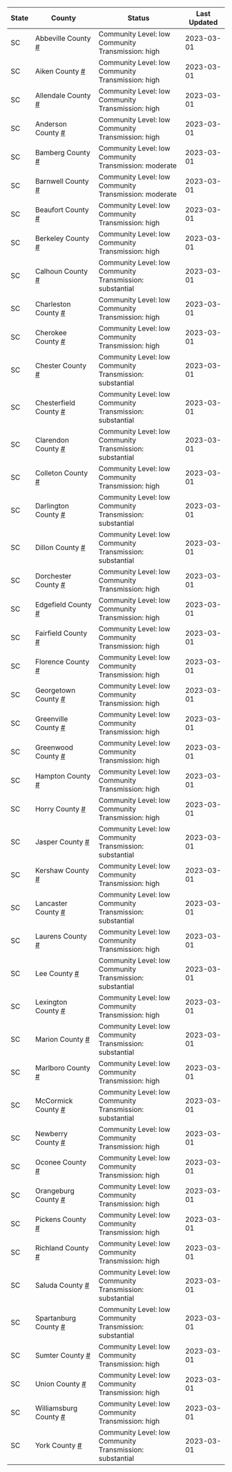 State | County | Status | Last Updated
--- | --- | --- | --- 
SC | Abbeville County <a href="#abbeville_county">#</a> | <a name="abbeville_county"></a>Community Level: low<br/>Community Transmission: high | 2023-03-01
SC | Aiken County <a href="#aiken_county">#</a> | <a name="aiken_county"></a>Community Level: low<br/>Community Transmission: high | 2023-03-01
SC | Allendale County <a href="#allendale_county">#</a> | <a name="allendale_county"></a>Community Level: low<br/>Community Transmission: high | 2023-03-01
SC | Anderson County <a href="#anderson_county">#</a> | <a name="anderson_county"></a>Community Level: low<br/>Community Transmission: high | 2023-03-01
SC | Bamberg County <a href="#bamberg_county">#</a> | <a name="bamberg_county"></a>Community Level: low<br/>Community Transmission: moderate | 2023-03-01
SC | Barnwell County <a href="#barnwell_county">#</a> | <a name="barnwell_county"></a>Community Level: low<br/>Community Transmission: moderate | 2023-03-01
SC | Beaufort County <a href="#beaufort_county">#</a> | <a name="beaufort_county"></a>Community Level: low<br/>Community Transmission: high | 2023-03-01
SC | Berkeley County <a href="#berkeley_county">#</a> | <a name="berkeley_county"></a>Community Level: low<br/>Community Transmission: high | 2023-03-01
SC | Calhoun County <a href="#calhoun_county">#</a> | <a name="calhoun_county"></a>Community Level: low<br/>Community Transmission: substantial | 2023-03-01
SC | Charleston County <a href="#charleston_county">#</a> | <a name="charleston_county"></a>Community Level: low<br/>Community Transmission: high | 2023-03-01
SC | Cherokee County <a href="#cherokee_county">#</a> | <a name="cherokee_county"></a>Community Level: low<br/>Community Transmission: high | 2023-03-01
SC | Chester County <a href="#chester_county">#</a> | <a name="chester_county"></a>Community Level: low<br/>Community Transmission: substantial | 2023-03-01
SC | Chesterfield County <a href="#chesterfield_county">#</a> | <a name="chesterfield_county"></a>Community Level: low<br/>Community Transmission: substantial | 2023-03-01
SC | Clarendon County <a href="#clarendon_county">#</a> | <a name="clarendon_county"></a>Community Level: low<br/>Community Transmission: substantial | 2023-03-01
SC | Colleton County <a href="#colleton_county">#</a> | <a name="colleton_county"></a>Community Level: low<br/>Community Transmission: high | 2023-03-01
SC | Darlington County <a href="#darlington_county">#</a> | <a name="darlington_county"></a>Community Level: low<br/>Community Transmission: substantial | 2023-03-01
SC | Dillon County <a href="#dillon_county">#</a> | <a name="dillon_county"></a>Community Level: low<br/>Community Transmission: substantial | 2023-03-01
SC | Dorchester County <a href="#dorchester_county">#</a> | <a name="dorchester_county"></a>Community Level: low<br/>Community Transmission: high | 2023-03-01
SC | Edgefield County <a href="#edgefield_county">#</a> | <a name="edgefield_county"></a>Community Level: low<br/>Community Transmission: high | 2023-03-01
SC | Fairfield County <a href="#fairfield_county">#</a> | <a name="fairfield_county"></a>Community Level: low<br/>Community Transmission: high | 2023-03-01
SC | Florence County <a href="#florence_county">#</a> | <a name="florence_county"></a>Community Level: low<br/>Community Transmission: high | 2023-03-01
SC | Georgetown County <a href="#georgetown_county">#</a> | <a name="georgetown_county"></a>Community Level: low<br/>Community Transmission: high | 2023-03-01
SC | Greenville County <a href="#greenville_county">#</a> | <a name="greenville_county"></a>Community Level: low<br/>Community Transmission: high | 2023-03-01
SC | Greenwood County <a href="#greenwood_county">#</a> | <a name="greenwood_county"></a>Community Level: low<br/>Community Transmission: high | 2023-03-01
SC | Hampton County <a href="#hampton_county">#</a> | <a name="hampton_county"></a>Community Level: low<br/>Community Transmission: high | 2023-03-01
SC | Horry County <a href="#horry_county">#</a> | <a name="horry_county"></a>Community Level: low<br/>Community Transmission: high | 2023-03-01
SC | Jasper County <a href="#jasper_county">#</a> | <a name="jasper_county"></a>Community Level: low<br/>Community Transmission: substantial | 2023-03-01
SC | Kershaw County <a href="#kershaw_county">#</a> | <a name="kershaw_county"></a>Community Level: low<br/>Community Transmission: high | 2023-03-01
SC | Lancaster County <a href="#lancaster_county">#</a> | <a name="lancaster_county"></a>Community Level: low<br/>Community Transmission: substantial | 2023-03-01
SC | Laurens County <a href="#laurens_county">#</a> | <a name="laurens_county"></a>Community Level: low<br/>Community Transmission: high | 2023-03-01
SC | Lee County <a href="#lee_county">#</a> | <a name="lee_county"></a>Community Level: low<br/>Community Transmission: substantial | 2023-03-01
SC | Lexington County <a href="#lexington_county">#</a> | <a name="lexington_county"></a>Community Level: low<br/>Community Transmission: high | 2023-03-01
SC | Marion County <a href="#marion_county">#</a> | <a name="marion_county"></a>Community Level: low<br/>Community Transmission: substantial | 2023-03-01
SC | Marlboro County <a href="#marlboro_county">#</a> | <a name="marlboro_county"></a>Community Level: low<br/>Community Transmission: high | 2023-03-01
SC | McCormick County <a href="#mccormick_county">#</a> | <a name="mccormick_county"></a>Community Level: low<br/>Community Transmission: substantial | 2023-03-01
SC | Newberry County <a href="#newberry_county">#</a> | <a name="newberry_county"></a>Community Level: low<br/>Community Transmission: high | 2023-03-01
SC | Oconee County <a href="#oconee_county">#</a> | <a name="oconee_county"></a>Community Level: low<br/>Community Transmission: high | 2023-03-01
SC | Orangeburg County <a href="#orangeburg_county">#</a> | <a name="orangeburg_county"></a>Community Level: low<br/>Community Transmission: high | 2023-03-01
SC | Pickens County <a href="#pickens_county">#</a> | <a name="pickens_county"></a>Community Level: low<br/>Community Transmission: high | 2023-03-01
SC | Richland County <a href="#richland_county">#</a> | <a name="richland_county"></a>Community Level: low<br/>Community Transmission: high | 2023-03-01
SC | Saluda County <a href="#saluda_county">#</a> | <a name="saluda_county"></a>Community Level: low<br/>Community Transmission: substantial | 2023-03-01
SC | Spartanburg County <a href="#spartanburg_county">#</a> | <a name="spartanburg_county"></a>Community Level: low<br/>Community Transmission: substantial | 2023-03-01
SC | Sumter County <a href="#sumter_county">#</a> | <a name="sumter_county"></a>Community Level: low<br/>Community Transmission: high | 2023-03-01
SC | Union County <a href="#union_county">#</a> | <a name="union_county"></a>Community Level: low<br/>Community Transmission: high | 2023-03-01
SC | Williamsburg County <a href="#williamsburg_county">#</a> | <a name="williamsburg_county"></a>Community Level: low<br/>Community Transmission: high | 2023-03-01
SC | York County <a href="#york_county">#</a> | <a name="york_county"></a>Community Level: low<br/>Community Transmission: substantial | 2023-03-01
